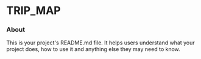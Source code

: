 TRIP_MAP
========

### About

This is your project's README.md file. It helps users understand what your
project does, how to use it and anything else they may need to know.